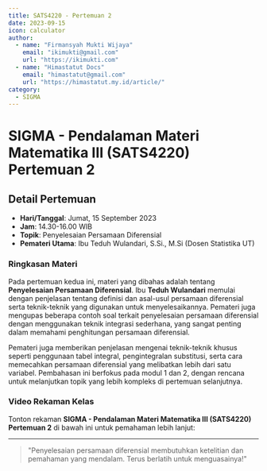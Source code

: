 ```yaml
--- 
title: SATS4220 - Pertemuan 2
date: 2023-09-15
icon: calculator
author:
  - name: "Firmansyah Mukti Wijaya"
    email: "ikimukti@gmail.com"
    url: "https://ikimukti.com"
  - name: "Himastatut Docs"
    email: "himastatut@gmail.com"
    url: "https://himastatut.my.id/article/"
category:
  - SIGMA
--- 
```


# SIGMA - Pendalaman Materi Matematika III (SATS4220) Pertemuan 2

## Detail Pertemuan

- **Hari/Tanggal**: Jumat, 15 September 2023
- **Jam**: 14.30-16.00 WIB
- **Topik**: Penyelesaian Persamaan Diferensial
- **Pemateri Utama**: Ibu Teduh Wulandari, S.Si., M.Si (Dosen Statistika UT)

### Ringkasan Materi
Pada pertemuan kedua ini, materi yang dibahas adalah tentang **Penyelesaian Persamaan Diferensial**. Ibu **Teduh Wulandari** memulai dengan penjelasan tentang definisi dan asal-usul persamaan diferensial serta teknik-teknik yang digunakan untuk menyelesaikannya. Pemateri juga mengupas beberapa contoh soal terkait penyelesaian persamaan diferensial dengan menggunakan teknik integrasi sederhana, yang sangat penting dalam memahami penghitungan persamaan diferensial.

Pemateri juga memberikan penjelasan mengenai teknik-teknik khusus seperti penggunaan tabel integral, pengintegralan substitusi, serta cara memecahkan persamaan diferensial yang melibatkan lebih dari satu variabel. Pembahasan ini berfokus pada modul 1 dan 2, dengan rencana untuk melanjutkan topik yang lebih kompleks di pertemuan selanjutnya.

### Video Rekaman Kelas
Tonton rekaman **SIGMA - Pendalaman Materi Matematika III (SATS4220) Pertemuan 2** di bawah ini untuk pemahaman lebih lanjut:

<VidStack
  src="https://www.youtube.com/watch?v=pwTAjZWR2Jo"
  title="SIGMA - Pendalaman Materi Matematika III (SATS4220) Pertemuan 2"
/>

--- 

> "Penyelesaian persamaan diferensial membutuhkan ketelitian dan pemahaman yang mendalam. Terus berlatih untuk menguasainya!"
